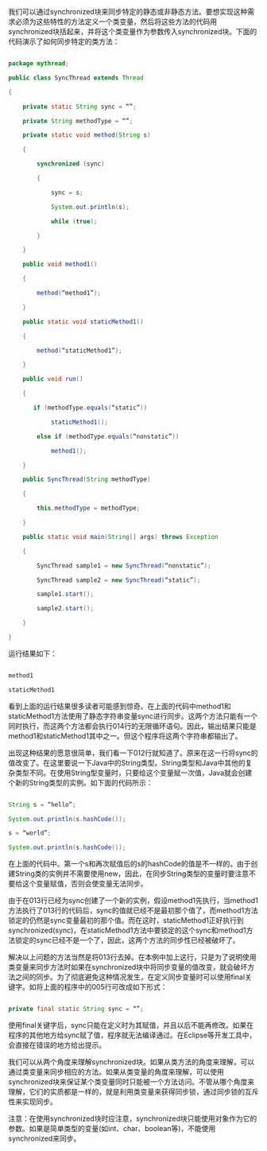 我们可以通过synchronized块来同步特定的静态或非静态方法。要想实现这种需求必须为这些特性的方法定义一个类变量，然后将这些方法的代码用synchronized块括起来，并将这个类变量作为参数传入synchronized块。下面的代码演示了如何同步特定的类方法：
```java  
package mythread;  
public class SyncThread extends Thread  
{  
    private static String sync = “”;  
    private String methodType = “”;  
    private static void method(String s)  
    {  
        synchronized (sync)  
        {  
            sync = s;  
            System.out.println(s);  
            while (true);  
        }  
    }  
    public void method1()  
    {  
        method(“method1”);  
    }  
    public static void staticMethod1()  
    {  
        method(“staticMethod1”);  
    }  
    public void run()  
    {  
       if (methodType.equals(“static”))  
            staticMethod1();  
        else if (methodType.equals(“nonstatic”))  
            method1();  
    }  
    public SyncThread(String methodType)  
    {  
        this.methodType = methodType;  
    }  
    public static void main(String[] args) throws Exception  
    {  
        SyncThread sample1 = new SyncThread(“nonstatic”);  
        SyncThread sample2 = new SyncThread(“static”);  
        sample1.start();  
        sample2.start();  
    }  
} 
```
运行结果如下：
```java  
method1
staticMethod1
```
看到上面的运行结果很多读者可能感到惊奇。在上面的代码中method1和staticMethod1方法使用了静态字符串变量sync进行同步。这两个方法只能有一个同时执行，而这两个方法都会执行014行的无限循环语句。因此，输出结果只能是method1和staticMethod1其中之一。但这个程序将这两个字符串都输出了。
出现这种结果的愿意很简单，我们看一下012行就知道了。原来在这一行将sync的值改变了。在这里要说一下Java中的String类型。String类型和Java中其他的复杂类型不同。在使用String型变量时，只要给这个变量赋一次值，Java就会创建个新的String类型的实例。如下面的代码所示：
```java  
String s = “hello”;  
System.out.println(s.hashCode());  
s = “world”;  
System.out.println(s.hashCode());   
```
在上面的代码中。第一个s和再次赋值后的s的hashCode的值是不一样的。由于创建String类的实例并不需要使用new，因此，在同步String类型的变量时要注意不要给这个变量赋值，否则会使变量无法同步。
由于在013行已经为sync创建了一个新的实例，假设method1先执行，当method1方法执行了013行的代码后，sync的值就已经不是最初那个值了，而method1方法锁定的仍然是sync变量最初的那个值。而在这时，staticMethod1正好执行到synchronized(sync)，在staticMethod1方法中要锁定的这个sync和method1方法锁定的sync已经不是一个了，因此，这两个方法的同步性已经被破坏了。
解决以上问题的方法当然是将013行去掉。在本例中加上这行，只是为了说明使用类变量来同步方法时如果在synchronized块中将同步变量的值改变，就会破坏方法之间的同步。为了彻底避免这种情况发生，在定义同步变量时可以使用final关键字。如将上面的程序中的005行可改成如下形式：
```java  
private final static String sync = “”;  
```
使用final关键字后，sync只能在定义时为其赋值，并且以后不能再修改。如果在程序的其他地方给sync赋了值，程序就无法编译通过。在Eclipse等开发工具中，会直接在错误的地方给出提示。
我们可以从两个角度来理解synchronized块。如果从类方法的角度来理解，可以通过类变量来同步相应的方法。如果从类变量的角度来理解，可以使用synchronized块来保证某个类变量同时只能被一个方法访问。不管从哪个角度来理解，它们的实质都是一样的，就是利用类变量来获得同步锁，通过同步锁的互斥性来实现同步。
注意：在使用synchronized块时应注意，synchronized块只能使用对象作为它的参数。如果是简单类型的变量(如int、char、boolean等)，不能使用synchronized来同步。